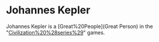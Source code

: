 # Johannes Kepler

Johannes Kepler is a [Great%20People](Great Person) in the "[Civilization%20%28series%29](Civilization)" games.